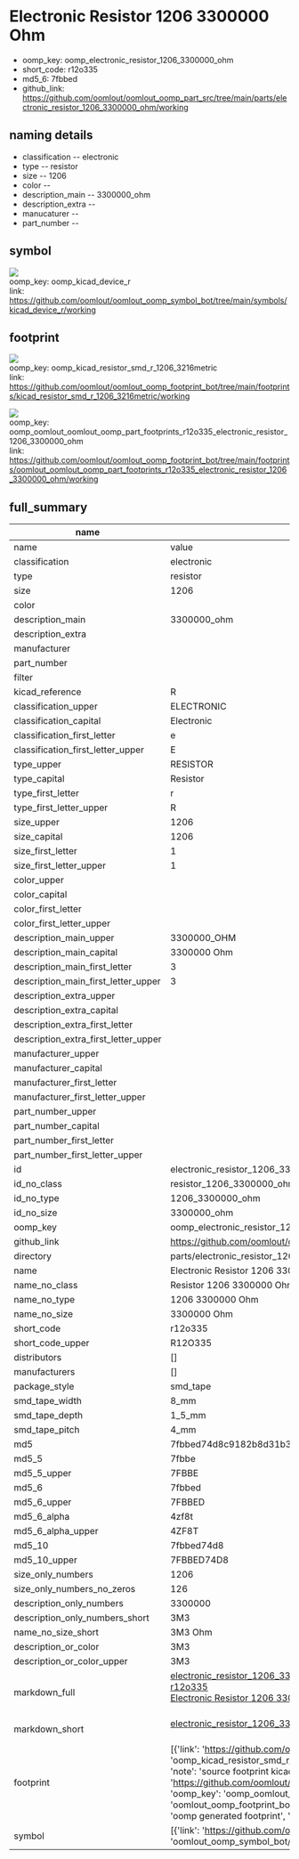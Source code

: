 # Electronic Resistor 1206 3300000 Ohm

  
* oomp_key: oomp_electronic_resistor_1206_3300000_ohm 
* short_code: r12o335
* md5_6: 7fbbed  
* github_link: https://github.com/oomlout/oomlout_oomp_part_src/tree/main/parts/electronic_resistor_1206_3300000_ohm/working  
## naming details
* classification -- electronic
* type -- resistor
* size -- 1206
* color -- 
* description_main -- 3300000_ohm
* description_extra -- 
* manucaturer -- 
* part_number -- 



## symbol

![](symbol/{index}/working/working_600.png)  
oomp_key: oomp_kicad_device_r  
link: https://github.com/oomlout/oomlout_oomp_symbol_bot/tree/main/symbols/kicad_device_r/working  

## footprint

![](footprint/{index}/working/working_600.png)  
oomp_key: oomp_kicad_resistor_smd_r_1206_3216metric  
link: https://github.com/oomlout/oomlout_oomp_footprint_bot/tree/main/footprints/kicad_resistor_smd_r_1206_3216metric/working  

![](footprint/{index}/working/working_600.png)  
oomp_key: oomp_oomlout_oomlout_oomp_part_footprints_r12o335_electronic_resistor_1206_3300000_ohm  
link: https://github.com/oomlout/oomlout_oomp_footprint_bot/tree/main/footprints/oomlout_oomlout_oomp_part_footprints_r12o335_electronic_resistor_1206_3300000_ohm/working  

## full_summary
| name | value | 
| --- | --- | 
| name | value | 
| classification | electronic | 
| type | resistor | 
| size | 1206 | 
| color |  | 
| description_main | 3300000_ohm | 
| description_extra |  | 
| manufacturer |  | 
| part_number |  | 
| filter |  | 
| kicad_reference | R | 
| classification_upper | ELECTRONIC | 
| classification_capital | Electronic | 
| classification_first_letter | e | 
| classification_first_letter_upper | E | 
| type_upper | RESISTOR | 
| type_capital | Resistor | 
| type_first_letter | r | 
| type_first_letter_upper | R | 
| size_upper | 1206 | 
| size_capital | 1206 | 
| size_first_letter | 1 | 
| size_first_letter_upper | 1 | 
| color_upper |  | 
| color_capital |  | 
| color_first_letter |  | 
| color_first_letter_upper |  | 
| description_main_upper | 3300000_OHM | 
| description_main_capital | 3300000 Ohm | 
| description_main_first_letter | 3 | 
| description_main_first_letter_upper | 3 | 
| description_extra_upper |  | 
| description_extra_capital |  | 
| description_extra_first_letter |  | 
| description_extra_first_letter_upper |  | 
| manufacturer_upper |  | 
| manufacturer_capital |  | 
| manufacturer_first_letter |  | 
| manufacturer_first_letter_upper |  | 
| part_number_upper |  | 
| part_number_capital |  | 
| part_number_first_letter |  | 
| part_number_first_letter_upper |  | 
| id | electronic_resistor_1206_3300000_ohm | 
| id_no_class | resistor_1206_3300000_ohm | 
| id_no_type | 1206_3300000_ohm | 
| id_no_size | 3300000_ohm | 
| oomp_key | oomp_electronic_resistor_1206_3300000_ohm | 
| github_link | https://github.com/oomlout/oomlout_oomp_part_src/tree/main/parts/electronic_resistor_1206_3300000_ohm/working | 
| directory | parts/electronic_resistor_1206_3300000_ohm | 
| name | Electronic Resistor 1206 3300000 Ohm | 
| name_no_class | Resistor 1206 3300000 Ohm | 
| name_no_type | 1206 3300000 Ohm | 
| name_no_size | 3300000 Ohm | 
| short_code | r12o335 | 
| short_code_upper | R12O335 | 
| distributors | [] | 
| manufacturers | [] | 
| package_style | smd_tape | 
| smd_tape_width | 8_mm | 
| smd_tape_depth | 1_5_mm | 
| smd_tape_pitch | 4_mm | 
| md5 | 7fbbed74d8c9182b8d31b32fe2f90ef2 | 
| md5_5 | 7fbbe | 
| md5_5_upper | 7FBBE | 
| md5_6 | 7fbbed | 
| md5_6_upper | 7FBBED | 
| md5_6_alpha | 4zf8t | 
| md5_6_alpha_upper | 4ZF8T | 
| md5_10 | 7fbbed74d8 | 
| md5_10_upper | 7FBBED74D8 | 
| size_only_numbers | 1206 | 
| size_only_numbers_no_zeros | 126 | 
| description_only_numbers | 3300000 | 
| description_only_numbers_short | 3M3 | 
| name_no_size_short | 3M3 Ohm | 
| description_or_color | 3M3 | 
| description_or_color_upper | 3M3 | 
| markdown_full | [electronic_resistor_1206_3300000_ohm](https://github.com/oomlout/oomlout_oomp_part_src/tree/main/parts/electronic_resistor_1206_3300000_ohm/working)<br>[r12o335](https://github.com/oomlout/oomlout_oomp_part_src/tree/main/parts/electronic_resistor_1206_3300000_ohm/working)<br>[Electronic Resistor 1206 3300000 Ohm](https://github.com/oomlout/oomlout_oomp_part_src/tree/main/parts/electronic_resistor_1206_3300000_ohm/working)<br><br> | 
| markdown_short | [electronic_resistor_1206_3300000_ohm](https://github.com/oomlout/oomlout_oomp_part_src/tree/main/parts/electronic_resistor_1206_3300000_ohm/working)<br><br> | 
| footprint | [{'link': 'https://github.com/oomlout/oomlout_oomp_footprint_bot/tree/main/foootprntss/kicad_resistor_smd_r_1206_3216metric', 'oomp_key': 'oomp_kicad_resistor_smd_r_1206_3216metric', 'directory': 'oomlout_oomp_footprint_bot/footprints/kicad_resistor_smd_r_1206_3216metric//working/working.kicad_mod', 'note': 'source footprint kicad_resistor_smd_r_1206_3216metric', 'index': 0}, {'link': 'https://github.com/oomlout/oomlout_oomp_footprint_bot/tree/main/foootprntss/oomlout_oomlout_oomp_part_footprints_r12o335_electronic_resistor_1206_3300000_ohm', 'oomp_key': 'oomp_oomlout_oomlout_oomp_part_footprints_r12o335_electronic_resistor_1206_3300000_ohm', 'directory': 'oomlout_oomp_footprint_bot/footprints/oomlout_oomlout_oomp_part_footprints_r12o335_electronic_resistor_1206_3300000_ohm//working/working.kicad_mod', 'note': 'oomp generated footprint', 'index': 1}] | 
| symbol | [{'link': 'https://github.com/oomlout/oomlout_oomp_symbol_bot/tree/main/symbols/kicad_device_r', 'oomp_key': 'oomp_kicad_device_r', 'directory': 'oomlout_oomp_symbol_bot/symbols/kicad_device_r//working/working.kicad_sym', 'index': 0}] | 
